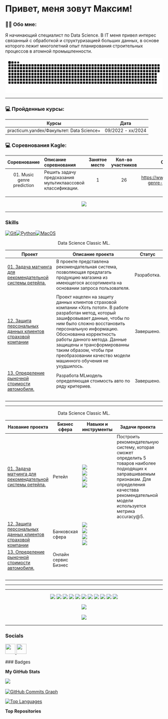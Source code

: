 Привет, меня зовут Максим!
=============================================================================================================================================


### :man_technologist: Обо мне:
Я начинающий специалист по Data Science. В IT меня привел интерес связанный с обработкой и структуризацией больших данных, в основе которого лежит многолетний опыт планирования строительных процессов в атомной промышленности.


<p align="center">
 <img width="600" src="github-snake (1).svg" alt="snake"/>
</p>

---


### 💻 Пройденные курсы:

                                                
| Курсы                                                           | Дата              |
| ----------------------------------------------------------------| :---------------: |
| practicum.yandex/Факультет: Data Science+                       | 09/2022 - xx/2024 |


### 💻 Соревнования Kagle:



| **Соревнование** | **Описание соревнования** | **Занятое место** | **Кол-во участников** | **Ссылка на соревнование**                                                    |
|:-------------------------:|:-------------------------|:-----------------:|:---------------------:|:-----------------------------------------------------------------------------:|
| 01. Music genre prediction    |Решить задачу предсказания мультиклаассовой классификации.                    | 1                 | 26                    | https://www.kaggle.com/competitions/music-genre-prediction-m120ds/leaderboard|
|                           |                           |                   |                       |                                                                               |
|                           |                           |                   |                       |                                                                               |
|                           |                           |                   |                       |                                                                               |


<p align="center">
  <a href="https://www.kaggle.com/htoniy"><img src='https://img.shields.io/badge/Kaggle-20BEFF?style=for-the-badge&logo=Kaggle&logoColor=white'></a>
</p>

---



### Skills

<p align="left">
<a href="https://git-scm.com/" target="_blank" rel="noreferrer"><img src="https://raw.githubusercontent.com/danielcranney/readme-generator/main/public/icons/skills/git-colored.svg" width="36" height="36" alt="Git" /></a><a href="https://www.python.org/" target="_blank" rel="noreferrer"><img src="https://raw.githubusercontent.com/danielcranney/readme-generator/main/public/icons/skills/python-colored.svg" width="36" height="36" alt="Python" /></a><a href="https://apple.com" target="_blank" rel="noreferrer"><img src="https://raw.githubusercontent.com/danielcranney/readme-generator/main/public/icons/skills/macos-colored.svg" width="36" height="36" alt="MacOS" /></a>
</p>

<p align="center"> Data Science Classic ML. </p align="center">


| **Проект** | **Описание проекта** | **Статус** |
|------------|----------------------|:----------:|
| [01. Задача матчинга для рекомендательной системы ретейла.](https://github.com/htoniy/Data-Science_Classic-ML/tree/main/01_Product%20matching)          | В проекте представлена рекомендательная система, позволяющая предлагать продукцию магазина из имеющегося ассортимента на основании запроса пользователя.                     | Разработка.           |
|            |                      |            |
| [12. Защита персональных данных клиентов страховой компании](https://github.com/htoniy/Data-Science_Classic-ML/blob/main/12.%20Bank%20clients%20personal%20data%20protection/Bank%20clients%20personal%20data%20protection.ipynb) | Проект нацелен на защиту данных клиентов страховой компании «Хоть потоп». В работе разработан метод, который зашифровывает данные, чтобы по ним было сложно восстановить персональную информацию. Обоснованна корректность работы данного метода. Данные защищены и трансформированны таким образом, чтобы при преобразовании качество модели машинного обучения не ухудшилось. | Завершено. |
| [13. Определение рыночной стоимости автомобиля.](https://github.com/htoniy/Data-Science_Classic-ML/tree/main/13_Car%20price%20prediction)            | Разработа MLмодель определяющая стоимость авто по ряду критериев.                      | Завершено.           |
|            |                      |            |
|            |                      |            |
|            |                      |            |
|            |                      |            |
|            |                      |            |

---

<p align="center"> Data Science Classic ML. </p align="center">

| Название проекта | Бизнес сфера | Навыки и инструменты | Задачи проекта | Описание проекта |
|------------------|--------------|----------------------|----------------|------------------|
| [01. Задача матчинга для рекомендательной системы ретейла.](https://github.com/htoniy/Data-Science_Classic-ML/tree/main/01_Product%20matching) | Ретейл | <img src="https://img.shields.io/badge/CatBoost-EFA94A.svg?style=for-the-badge&logoColor=white"> <br> <img src="https://img.shields.io/badge/Faiss-FF8C69.svg?style=for-the-badge&logoColor=white"> <br> <img src="https://img.shields.io/badge/pandas-5D9B9B.svg?style=for-the-badge&logoColor=white" /> <br> <img src="https://img.shields.io/badge/numpy-E4717A.svg?style=for-the-badge&logoColor=white" /> | Построить рекомендательную систему, которая сможет определить 5 товаров наиболее подходящих к заправшиваемым признакам. Для определения качествва рекомендательной модели используется метрика accuracy@5.| В проекте представлена рекомендательная система, позволяющая предлагать продукцию магазина из имеющегося ассортимента на основании запроса пользователя. |
| [12. Защита персональных данных клиентов страховой компании](https://github.com/htoniy/Data-Science_Classic-ML/blob/main/12.%20Bank%20clients%20personal%20data%20protection/Bank%20clients%20personal%20data%20protection.ipynb) | Банковская сфера | <img src="https://img.shields.io/badge/pandas-5D9B9B.svg?style=for-the-badge&logoColor=white" /> <br> <img src="https://img.shields.io/badge/numpy-E4717A.svg?style=for-the-badge&logoColor=white" /> <br> <img src="https://img.shields.io/badge/phik-9ACEEB.svg?style=for-the-badge&logoColor=white" /> <br> <img src="https://img.shields.io/badge/scikit-learn-FF7514.svg?style=for-the-badge&logoColor=white" /> |                |                  |
| [13. Определение рыночной стоимости автомобиля.](https://github.com/htoniy/Data-Science_Classic-ML/tree/main/13_Car%20price%20prediction)| Онлайн сервис <br> Бизнес |                      |                |                  |
|                  |              |                      |                |                  |
|                  |              |                      |                |                  |
|                  |              |                      |                |                  |
|                  |              |                      |                |                  |
|                  |              |                      |                |                  |


---

__________________________________________________________________________________________________________________________

<p align="center">
  <img src="https://img.shields.io/badge/python-3670A0?style=for-the-badge&logo=python&logoColor=ffdd54" />
  <img src="https://img.shields.io/badge/Plotly-%233F4F75.svg?style=for-the-badge&logo=plotly&logoColor=white" />
  <img src="https://img.shields.io/badge/SciPy-%230C55A5.svg?style=for-the-badge&logo=scipy&logoColor=%white" />
  <img src="https://img.shields.io/badge/numpy-%23013243.svg?style=for-the-badge&logo=numpy&logoColor=white" />
  <img src="https://img.shields.io/badge/sqlite-%2307405e.svg?style=for-the-badge&logo=sqlite&logoColor=white" />
   <img src="https://img.shields.io/badge/pandas-%23150458.svg?style=for-the-badge&logo=pandas&logoColor=white" />
   <img src="https://img.shields.io/badge/Faiss-8A2BE2.svg?style=for-the-badge&logo=facebookgaming&logoColor=white">
   <img src="https://img.shields.io/badge/CatBoost-E9E449.svg?style=for-the-badge&logo=Catboost">



  
  <img src="https://img.shields.io/badge/mysql-%2300f.svg?style=for-the-badge&logo=mysql&logoColor=white" />
  
  
   <img src="https://img.shields.io/badge/scikit--learn-%23F7931E.svg?style=for-the-badge&logo=scikit-learn&logoColor=white" />  
  
  <img src="https://img.shields.io/badge/github-%23121011.svg?style=for-the-badge&logo=github&logoColor=white" />

  
</p>

<p align="center">
<img src="https://img.shields.io/badge/miscellaneous libraries-blue">
</p>



<p align="center">
<img src='https://github-readme-stats.vercel.app/api/top-langs/?username=ArtyKrafty&show_icons=true&layout=compact&theme=tokyonight'/>
</p>

---



### Socials

<p align="left"> <a href="https://www.github.com/htoniy" target="_blank" rel="noreferrer"> <picture> <source media="(prefers-color-scheme: dark)" srcset="https://raw.githubusercontent.com/danielcranney/readme-generator/main/public/icons/socials/github-dark.svg" /> <source media="(prefers-color-scheme: light)" srcset="https://raw.githubusercontent.com/danielcranney/readme-generator/main/public/icons/socials/github.svg" /> <img src="https://raw.githubusercontent.com/danielcranney/readme-generator/main/public/icons/socials/github.svg" width="32" height="32" /> </picture> </a> <a href="https://www.linkedin.com/in/maksim-gorshkov-26255b232/" target="_blank" rel="noreferrer"> <picture> <source media="(prefers-color-scheme: dark)" srcset="undefined" /> <source media="(prefers-color-scheme: light)" srcset="https://raw.githubusercontent.com/danielcranney/readme-generator/main/public/icons/socials/linkedin.svg" /> <img src="https://raw.githubusercontent.com/danielcranney/readme-generator/main/public/icons/socials/linkedin.svg" width="32" height="32" /> </picture> </a></p>
### Badges

<b>My GitHub Stats</b>

<a href="http://www.github.com/htoniy"><img src="https://github-readme-streak-stats.herokuapp.com/?user=htoniy&stroke=ffffff&background=000000&ring=6366f1&fire=6366f1&currStreakNum=ffffff&currStreakLabel=6366f1&sideNums=ffffff&sideLabels=ffffff&dates=ffffff&hide_border=true" /></a>

<a href="http://www.github.com/htoniy"><img src="https://github-readme-activity-graph.cyclic.app/graph?username=htoniy&bg_color=000000&color=ffffff&line=22c55e&point=ffffff&area_color=000000&area=true&hide_border=true&custom_title=GitHub%20Commits%20Graph" alt="GitHub Commits Graph" /></a>

<a href="https://github.com/htoniy" align="left"><img src="https://github-readme-stats.vercel.app/api/top-langs/?username=htoniy&langs_count=10&title_color=6366f1&text_color=ffffff&icon_color=22c55e&bg_color=000000&hide_border=true&locale=en&custom_title=Top%20%Languages" alt="Top Languages" /></a>

<b>Top Repositories</b>

<div width="100%" align="center"></div><br /><br /><br /><br /><br /><br /><br />
